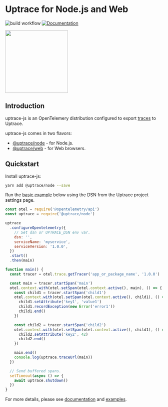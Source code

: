# Uptrace for Node.js and Web

![build workflow](https://github.com/uptrace/uptrace-js/actions/workflows/build.yml/badge.svg)
[![Documentation](https://img.shields.io/badge/uptrace-documentation-informational)](https://docs.uptrace.dev/javascript/)

<a href="https://docs.uptrace.dev/guide/node.html">
  <img src="https://docs.uptrace.dev/devicon/javascript-original.svg" height="200px" />
</a>

## Introduction

uptrace-js is an OpenTelemery distribution configured to export
[traces](https://docs.uptrace.dev/tracing/#spans) to Uptrace.

uptrace-js comes in two flavors:

- [@uptrace/node](https://docs.uptrace.dev/guide/node.html) - for Node.js.
- [@uptrace/web](https://docs.uptrace.dev/guide/javascript.html) - for Web browsers.

## Quickstart

Install uptrace-js:

```bash
yarn add @uptrace/node --save
```

Run the [basic example](example/basic-node) below using the DSN from the Uptrace project settings
page.

```js
const otel = require('@opentelemetry/api')
const uptrace = require('@uptrace/node')

uptrace
  .configureOpentelemetry({
    // Set dsn or UPTRACE_DSN env var.
    dsn: '',
    serviceName: 'myservice',
    serviceVersion: '1.0.0',
  })
  .start()
  .then(main)

function main() {
  const tracer = otel.trace.getTracer('app_or_package_name', '1.0.0')

  const main = tracer.startSpan('main')
  otel.context.with(otel.setSpan(otel.context.active(), main), () => {
    const child1 = tracer.startSpan('child1')
    otel.context.with(otel.setSpan(otel.context.active(), child1), () => {
      child1.setAttribute('key1', 'value1')
      child1.recordException(new Error('error1'))
      child1.end()
    })

    const child2 = tracer.startSpan('child2')
    otel.context.with(otel.setSpan(otel.context.active(), child1), () => {
      child2.setAttribute('key2', 42)
      child2.end()
    })

    main.end()
    console.log(uptrace.traceUrl(main))
  })

  // Send buffered spans.
  setTimeout(async () => {
    await uptrace.shutdown()
  })
}
```

For more details, please see [documentation](https://docs.uptrace.dev/node/) and
[examples](example).
